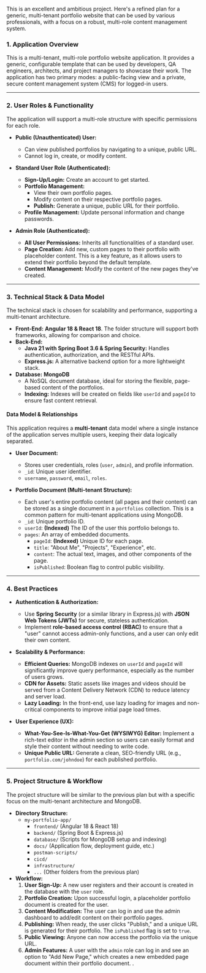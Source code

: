 This is an excellent and ambitious project. Here's a refined plan for a generic, multi-tenant portfolio website that can be used by various professionals, with a focus on a robust, multi-role content management system.

### **1. Application Overview**

This is a multi-tenant, multi-role portfolio website application. It provides a generic, configurable template that can be used by developers, QA engineers, architects, and project managers to showcase their work. The application has two primary modes: a public-facing view and a private, secure content management system (CMS) for logged-in users.

---

### **2. User Roles & Functionality**

The application will support a multi-role structure with specific permissions for each role.

* **Public (Unauthenticated) User:**
    * Can view published portfolios by navigating to a unique, public URL.
    * Cannot log in, create, or modify content.

* **Standard User Role (Authenticated):**
    * **Sign-Up/Login:** Create an account to get started.
    * **Portfolio Management:**
        * View their own portfolio pages.
        * Modify content on their respective portfolio pages.
        * **Publish:** Generate a unique, public URL for their portfolio.
    * **Profile Management:** Update personal information and change passwords.

* **Admin Role (Authenticated):**
    * **All User Permissions:** Inherits all functionalities of a standard user.
    * **Page Creation:** Add new, custom pages to their portfolio with placeholder content. This is a key feature, as it allows users to extend their portfolio beyond the default template.
    * **Content Management:** Modify the content of the new pages they've created.

---

### **3. Technical Stack & Data Model**

The technical stack is chosen for scalability and performance, supporting a multi-tenant architecture.

* **Front-End:** **Angular 18 & React 18**. The folder structure will support both frameworks, allowing for comparison and choice.
* **Back-End:**
    * **Java 21 with Spring Boot 3.6 & Spring Security:** Handles authentication, authorization, and the RESTful APIs.
    * **Express.js:** A alternative backend option for a more lightweight stack.
* **Database:** **MongoDB**
    * A NoSQL document database, ideal for storing the flexible, page-based content of the portfolios.
    * **Indexing:** Indexes will be created on fields like `userId` and `pageId` to ensure fast content retrieval.

#### **Data Model & Relationships**

This application requires a **multi-tenant** data model where a single instance of the application serves multiple users, keeping their data logically separated.

* **User Document:**
    * Stores user credentials, roles (`user`, `admin`), and profile information.
    * `_id`: Unique user identifier.
    * `username`, `password`, `email`, `roles`.

* **Portfolio Document (Multi-tenant Structure):**
    * Each user's entire portfolio content (all pages and their content) can be stored as a single document in a `portfolios` collection. This is a common pattern for multi-tenant applications using MongoDB.
    * `_id`: Unique portfolio ID.
    * `userId`: **(Indexed)** The ID of the user this portfolio belongs to.
    * `pages`: An array of embedded documents.
        * `pageId`: **(Indexed)** Unique ID for each page.
        * `title`: "About Me", "Projects", "Experience", etc.
        * `content`: The actual text, images, and other components of the page.
        * `isPublished`: Boolean flag to control public visibility.

---

### **4. Best Practices**

* **Authentication & Authorization:**
    * Use **Spring Security** (or a similar library in Express.js) with **JSON Web Tokens (JWTs)** for secure, stateless authentication.
    * Implement **role-based access control (RBAC)** to ensure that a "user" cannot access admin-only functions, and a user can only edit their own content.

* **Scalability & Performance:**
    * **Efficient Queries:** MongoDB indexes on `userId` and `pageId` will significantly improve query performance, especially as the number of users grows.
    * **CDN for Assets:** Static assets like images and videos should be served from a Content Delivery Network (CDN) to reduce latency and server load.
    * **Lazy Loading:** In the front-end, use lazy loading for images and non-critical components to improve initial page load times.

* **User Experience (UX):**
    * **What-You-See-Is-What-You-Get (WYSIWYG) Editor:** Implement a rich-text editor in the admin section so users can easily format and style their content without needing to write code.
    * **Unique Public URL:** Generate a clean, SEO-friendly URL (e.g., `portfolio.com/johndoe`) for each published portfolio.

---

### **5. Project Structure & Workflow**

The project structure will be similar to the previous plan but with a specific focus on the multi-tenant architecture and MongoDB.

* **Directory Structure:**
    * `my-portfolio-app/`
        * `frontend/` (Angular 18 & React 18)
        * `backend/` (Spring Boot & Express.js)
        * `database/` (Scripts for MongoDB setup and indexing)
        * `docs/` (Application flow, deployment guide, etc.)
        * `postman-scripts/`
        * `cicd/`
        * `infrastructure/`
        * `...` (Other folders from the previous plan)
* **Workflow:**
    1.  **User Sign-Up:** A new user registers and their account is created in the database with the `user` role.
    2.  **Portfolio Creation:** Upon successful login, a placeholder portfolio document is created for the user.
    3.  **Content Modification:** The user can log in and use the admin dashboard to add/edit content on their portfolio pages.
    4.  **Publishing:** When ready, the user clicks "Publish," and a unique URL is generated for their portfolio. The `isPublished` flag is set to `true`.
    5.  **Public Viewing:** Anyone can now access the portfolio via the unique URL.
    6.  **Admin Features:** A user with the `admin` role can log in and see an option to "Add New Page," which creates a new embedded page document within their portfolio document. .
